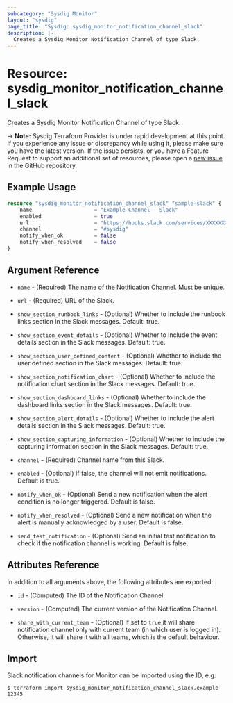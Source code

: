 ```yaml
---
subcategory: "Sysdig Monitor"
layout: "sysdig"
page_title: "Sysdig: sysdig_monitor_notification_channel_slack"
description: |-
  Creates a Sysdig Monitor Notification Channel of type Slack.
---
```


# Resource: sysdig_monitor_notification_channel_slack

Creates a Sysdig Monitor Notification Channel of type Slack.

-> **Note:** Sysdig Terraform Provider is under rapid development at this point. If you experience any issue or discrepancy while using it, please make sure you have the latest version. If the issue persists, or you have a Feature Request to support an additional set of resources, please open a [new issue](https://github.com/sysdiglabs/terraform-provider-sysdig/issues/new) in the GitHub repository.

## Example Usage

```terraform
resource "sysdig_monitor_notification_channel_slack" "sample-slack" {
	name                    = "Example Channel - Slack"
	enabled                 = true
	url                     = "https://hooks.slack.com/services/XXXXXXXXX/XXXXXXXXX/XXXXXXXXXXXXXXXXXXXXXXXX"
	channel                 = "#sysdig"
	notify_when_ok          = false
	notify_when_resolved    = false
}
```

## Argument Reference

* `name` - (Required) The name of the Notification Channel. Must be unique.

* `url` - (Required) URL of the Slack.

* `show_section_runbook_links` - (Optional) Whether to include the runbook links section in the Slack messages. Default: true.

* `show_section_event_details` - (Optional) Whether to include the event details section in the Slack messages. Default: true.

* `show_section_user_defined_content` - (Optional) Whether to include the user defined section in the Slack messages. Default: true.

* `show_section_notification_chart` - (Optional) Whether to include the notification chart section in the Slack messages. Default: true.

* `show_section_dashboard_links` - (Optional) Whether to include the dashboard links section in the Slack messages. Default: true.

* `show_section_alert_details` - (Optional) Whether to include the alert details section in the Slack messages. Default: true.

* `show_section_capturing_information` - (Optional) Whether to include the capturing information section in the Slack messages. Default: true.

* `channel` - (Required) Channel name from this Slack.

* `enabled` - (Optional) If false, the channel will not emit notifications. Default is true.

* `notify_when_ok` - (Optional) Send a new notification when the alert condition is
    no longer triggered. Default is false.

* `notify_when_resolved` - (Optional) Send a new notification when the alert is manually
    acknowledged by a user. Default is false.

* `send_test_notification` - (Optional) Send an initial test notification to check
    if the notification channel is working. Default is false.

## Attributes Reference

In addition to all arguments above, the following attributes are exported:

* `id` - (Computed) The ID of the Notification Channel.

* `version` - (Computed) The current version of the Notification Channel.

* `share_with_current_team` - (Optional) If set to `true` it will share notification channel only with current team (in which user is logged in).
  Otherwise, it will share it with all teams, which is the default behaviour.

## Import

Slack notification channels for Monitor can be imported using the ID, e.g.

```
$ terraform import sysdig_monitor_notification_channel_slack.example 12345
```
